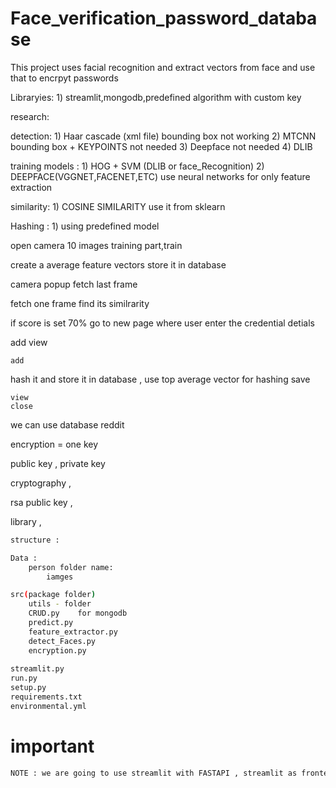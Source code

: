 # Face_verification_password_database
This project uses facial recognition and extract vectors from face and use that to encrpyt passwords



Libraryies:
	1) streamlit,mongodb,predefined algorithm with custom key

research:

detection:
	1) Haar cascade (xml file) bounding box not working 
	2) MTCNN     bounding box + KEYPOINTS  not needed 
	3) Deepface  not needed 
	4) DLIB 

training models :
	1) HOG + SVM (DLIB or face_Recognition)
	2) DEEPFACE(VGGNET,FACENET,ETC) use neural networks for only feature extraction
	
similarity:
	1) COSINE SIMILARITY use it from sklearn

Hashing :
	1) using predefined model 


open camera 10 images training part,train 

create a average feature vectors store it in database


camera popup fetch last frame 

fetch one frame find its similrarity 

if score is set 70% 
go to new page where user enter the credential detials

add view 

	add
hash it and store it in database , use top average vector for hashing 
	save 

	view 
	close



we can use database reddit

encryption = one key 

public key , private key 

cryptography , 

rsa public key , 



library ,
 

```bash
structure :

Data :
	person folder name:
		iamges

src(package folder)
	utils - folder
	CRUD.py    for mongodb
	predict.py  
	feature_extractor.py
	detect_Faces.py
	encryption.py	 
	
streamlit.py 
run.py
setup.py
requirements.txt
environmental.yml
```

# important

```bash
NOTE : we are going to use streamlit with FASTAPI , streamlit as frontend and FASTAPI as backend (we can discuss this tmrw nyt i will create a little demo so that we can discuss more and finalize it)
```
